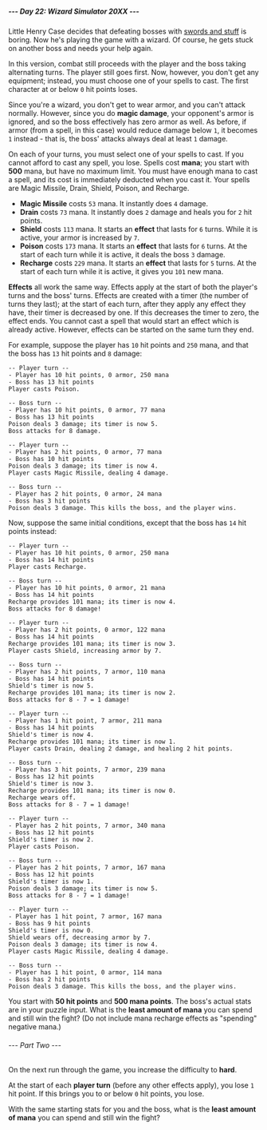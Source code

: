 ##### --- Day 22: Wizard Simulator 20XX ---

Little Henry Case decides that defeating bosses with
[swords and stuff](http://adventofcode.com/day/21) is boring. Now he's playing
the game with a wizard. Of course, he gets stuck on another boss and needs your
help again.

In this version, combat still proceeds with the player and the boss taking
alternating turns. The player still goes first. Now, however, you don't get any
equipment; instead, you must choose one of your spells to cast. The first
character at or below `0` hit points loses.

Since you're a wizard, you don't get to wear armor, and you can't attack
normally. However, since you do **magic damage**, your opponent's armor is
ignored, and so the boss effectively has zero armor as well. As before, if armor
(from a spell, in this case) would reduce damage below `1`, it becomes `1`
instead - that is, the boss' attacks always deal at least `1` damage.

On each of your turns, you must select one of your spells to cast. If you cannot
afford to cast any spell, you lose. Spells cost **mana**; you start with **500**
mana, but have no maximum limit. You must have enough mana to cast a spell, and
its cost is immediately deducted when you cast it. Your spells are Magic
Missile, Drain, Shield, Poison, and Recharge.

- **Magic Missile** costs `53` mana. It instantly does `4` damage.
- **Drain** costs `73` mana. It instantly does `2` damage and heals you for `2`
hit points.
- **Shield** costs `113` mana. It starts an **effect** that lasts for `6` turns.
While it is active, your armor is increased by `7`.
- **Poison** costs `173` mana. It starts an **effect** that lasts for `6` turns.
At the start of each turn while it is active, it deals the boss `3` damage.
- **Recharge** costs `229` mana. It starts an **effect** that lasts for `5`
turns. At the start of each turn while it is active, it gives you `101` new
mana.

**Effects** all work the same way. Effects apply at the start of both the
player's turns and the boss' turns. Effects are created with a timer (the number
of turns they last); at the start of each turn, after they apply any effect they
have, their timer is decreased by one. If this decreases the timer to zero, the
effect ends. You cannot cast a spell that would start an effect which is already
active. However, effects can be started on the same turn they end.

For example, suppose the player has `10` hit points and `250` mana, and that the
boss has `13` hit points and `8` damage:

```
-- Player turn --
- Player has 10 hit points, 0 armor, 250 mana
- Boss has 13 hit points
Player casts Poison.

-- Boss turn --
- Player has 10 hit points, 0 armor, 77 mana
- Boss has 13 hit points
Poison deals 3 damage; its timer is now 5.
Boss attacks for 8 damage.

-- Player turn --
- Player has 2 hit points, 0 armor, 77 mana
- Boss has 10 hit points
Poison deals 3 damage; its timer is now 4.
Player casts Magic Missile, dealing 4 damage.

-- Boss turn --
- Player has 2 hit points, 0 armor, 24 mana
- Boss has 3 hit points
Poison deals 3 damage. This kills the boss, and the player wins.
```

Now, suppose the same initial conditions, except that the boss has `14` hit
points instead:

```
-- Player turn --
- Player has 10 hit points, 0 armor, 250 mana
- Boss has 14 hit points
Player casts Recharge.

-- Boss turn --
- Player has 10 hit points, 0 armor, 21 mana
- Boss has 14 hit points
Recharge provides 101 mana; its timer is now 4.
Boss attacks for 8 damage!

-- Player turn --
- Player has 2 hit points, 0 armor, 122 mana
- Boss has 14 hit points
Recharge provides 101 mana; its timer is now 3.
Player casts Shield, increasing armor by 7.

-- Boss turn --
- Player has 2 hit points, 7 armor, 110 mana
- Boss has 14 hit points
Shield's timer is now 5.
Recharge provides 101 mana; its timer is now 2.
Boss attacks for 8 - 7 = 1 damage!

-- Player turn --
- Player has 1 hit point, 7 armor, 211 mana
- Boss has 14 hit points
Shield's timer is now 4.
Recharge provides 101 mana; its timer is now 1.
Player casts Drain, dealing 2 damage, and healing 2 hit points.

-- Boss turn --
- Player has 3 hit points, 7 armor, 239 mana
- Boss has 12 hit points
Shield's timer is now 3.
Recharge provides 101 mana; its timer is now 0.
Recharge wears off.
Boss attacks for 8 - 7 = 1 damage!

-- Player turn --
- Player has 2 hit points, 7 armor, 340 mana
- Boss has 12 hit points
Shield's timer is now 2.
Player casts Poison.

-- Boss turn --
- Player has 2 hit points, 7 armor, 167 mana
- Boss has 12 hit points
Shield's timer is now 1.
Poison deals 3 damage; its timer is now 5.
Boss attacks for 8 - 7 = 1 damage!

-- Player turn --
- Player has 1 hit point, 7 armor, 167 mana
- Boss has 9 hit points
Shield's timer is now 0.
Shield wears off, decreasing armor by 7.
Poison deals 3 damage; its timer is now 4.
Player casts Magic Missile, dealing 4 damage.

-- Boss turn --
- Player has 1 hit point, 0 armor, 114 mana
- Boss has 2 hit points
Poison deals 3 damage. This kills the boss, and the player wins.
```

You start with **50 hit points** and **500 mana points**. The boss's actual
stats are in your puzzle input. What is the **least amount of mana** you can
spend and still win the fight? (Do not include mana recharge effects as
"spending" negative mana.)

###### --- Part Two ---

On the next run through the game, you increase the difficulty to **hard**.

At the start of each **player turn** (before any other effects apply), you lose
`1` hit point. If this brings you to or below `0` hit points, you lose.

With the same starting stats for you and the boss, what is the **least amount of
mana** you can spend and still win the fight?
